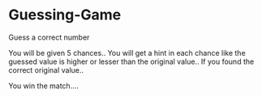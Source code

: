 # Guessing-Game

Guess a correct number

You will be given 5 chances..
You will get a hint in each chance like the guessed value is higher or lesser than the original value.. 
If you found the correct original value..
        
You win the match....
